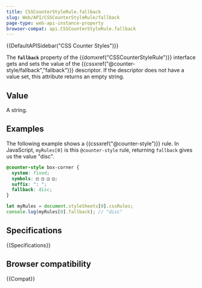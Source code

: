 ```yaml
---
title: CSSCounterStyleRule.fallback
slug: Web/API/CSSCounterStyleRule/fallback
page-type: web-api-instance-property
browser-compat: api.CSSCounterStyleRule.fallback
---
```


{{DefaultAPISidebar("CSS Counter Styles")}}

The **`fallback`** property of the {{domxref("CSSCounterStyleRule")}} interface gets and sets the value of the {{cssxref("@counter-style/fallback","fallback")}} descriptor. If the descriptor does not have a value set, this attribute returns an empty string.

## Value

A string.

## Examples

The following example shows a {{cssxref("@counter-style")}} rule. In JavaScript, `myRules[0]` is this `@counter-style` rule, returning `fallback` gives us the value "disc".

```css
@counter-style box-corner {
  system: fixed;
  symbols: ◰ ◳ ◲ ◱;
  suffix: ": ";
  fallback: disc;
}
```

```js
let myRules = document.styleSheets[0].cssRules;
console.log(myRules[0].fallback); // "disc"
```

## Specifications

{{Specifications}}

## Browser compatibility

{{Compat}}
